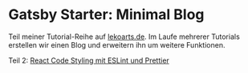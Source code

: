 # Gatsby Starter: Minimal Blog

Teil meiner Tutorial-Reihe auf [lekoarts.de](https://www.lekoarts.de). Im Laufe mehrerer Tutorials erstellen wir einen Blog und erweitern ihn um weitere Funktionen.

Teil 2: [React Code Styling mit ESLint und Prettier](https://www.lekoarts.de/blog/react-code-styling-mit-es-lint-und-prettier)